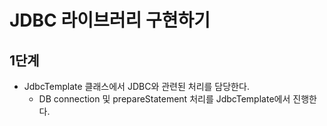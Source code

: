 # JDBC 라이브러리 구현하기

## 1단계
- JdbcTemplate 클래스에서 JDBC와 관련된 처리를 담당한다.
  - DB connection 및 prepareStatement 처리를 JdbcTemplate에서 진행한다.